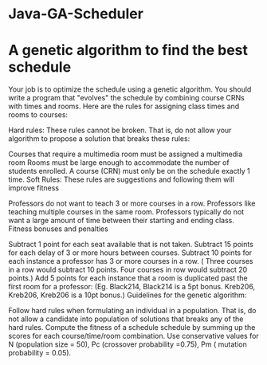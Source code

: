 # Java-GA-Scheduler
# A genetic algorithm to find the best schedule
Your job is to optimize the schedule using a genetic algorithm.  You should write a program that "evolves" the schedule by combining course CRNs with times and rooms.  Here are the rules for assigning class times and rooms to courses:

 

Hard rules: These rules cannot be broken.  That is, do not allow your algorithm to propose a solution that breaks these rules:

Courses that require a multimedia room must be assigned a multimedia room
Rooms must be large enough to accommodate the number of students enrolled.
A course (CRN) must only be on the schedule exactly 1 time.
Soft Rules:  These rules are suggestions and following them will improve fitness

Professors do not want to teach 3 or more courses in a row.
Professors like teaching multiple courses in the same room.
Professors typically do not want a large amount of time between their starting and ending class.
Fitness bonuses and penalties

Subtract 1 point for each seat available that is not taken.
Subtract 15 points for each delay of 3 or more hours between courses.
Subtract 10 points for each instance a professor has 3 or more courses in a row.  ( Three courses in a row would subtract 10 points.   Four courses in row would subtract 20 points.)
Add 5 points for each instance that a room is duplicated past the first room for a professor:  (Eg. Black214, Black214 is a 5pt bonus.     Kreb206, Kreb206, Kreb206 is a 10pt bonus.)
Guidelines for the genetic algorithm:

Follow hard rules when formulating an individual in a population.  That is, do not allow a candidate into population of solutions that breaks any of the hard rules.
Compute the fitness of a schedule schedule by summing up the scores for each course/time/room combination. 
Use conservative values for N (population size = 50), Pc (crossover probability =0.75), Pm ( mutation probability = 0.05). 
